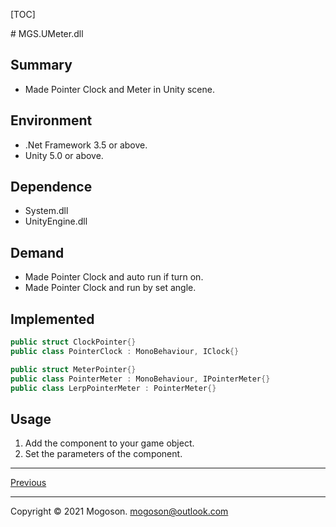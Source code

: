 [TOC]

﻿# MGS.UMeter.dll

## Summary
- Made Pointer Clock and Meter in Unity scene.

## Environment
- .Net Framework 3.5 or above.
- Unity 5.0 or above.

## Dependence
- System.dll
- UnityEngine.dll

## Demand
- Made Pointer Clock and auto run if turn on.
- Made Pointer Clock and run by set angle.

## Implemented

```C#
public struct ClockPointer{}
public class PointerClock : MonoBehaviour, IClock{}

public struct MeterPointer{}
public class PointerMeter : MonoBehaviour, IPointerMeter{}
public class LerpPointerMeter : PointerMeter{}
```

## Usage

1. Add the component to your game object.
2. Set the parameters of the component.

------

[Previous](../../README.md)

------

Copyright © 2021 Mogoson.	mogoson@outlook.com
